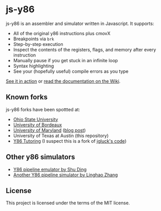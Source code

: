 # js-y86

js-y86 is an assembler and simulator written in Javascript. It supports:

* All of the original y86 instructions plus cmovX
* Breakpoints via `brk`
* Step-by-step execution
* Inspect the contents of the registers, flags, and memory after every instruction
* Manually pause if you get stuck in an infinite loop
* Syntax highlighting
* See your (hopefully useful) compile errors as you type

[See it in action](https://xsznix.github.io/js-y86/) or [read the documentation on the Wiki](https://github.com/xsznix/js-y86/wiki).

## Known forks

js-y86 forks have been spottted at:

* [Ohio State University](http://web.cse.ohio-state.edu/~alzagham/y86-dbg/)
* [University of Bordeaux](http://dept-info.labri.fr/ENSEIGNEMENT/archi/js-y86/index.html)
* [University of Maryland](https://jgluck.github.io/js-y86/) ([blog post](http://blog.jonathangluck.com/lets-talk-about-y86/))
* University of Texas at Austin (this repository)
* [Y86 Tutoring](https://y86tutoring.wordpress.com/super-duper-y86-simulator/) (I suspect this is a fork of [jgluck's code](https://github.com/jgluck/js-y86))

## Other y86 simulators

* [Y86 pipeline emulator by Shu Ding](http://y86.js.org/)
* [Another Y86 pipeline simulator by Linghao Zhang](http://dnc1994.github.io/Y86-Simulator/)

## License

This project is licensed under the terms of the MIT license.

